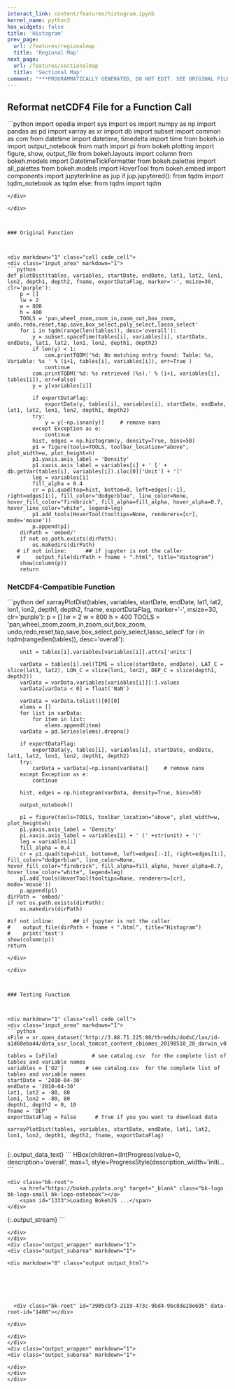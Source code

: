 ```yaml
---
interact_link: content/features/histogram.ipynb
kernel_name: python3
has_widgets: false
title: 'Histogram'
prev_page:
  url: /features/regionalmap
  title: 'Regional Map'
next_page:
  url: /features/sectionalmap
  title: 'Sectional Map'
comment: "***PROGRAMMATICALLY GENERATED, DO NOT EDIT. SEE ORIGINAL FILES IN /content***"
---
```



## Reformat netCDF4 File for a Function Call



<div markdown="1" class="cell code_cell">
<div class="input_area" markdown="1">
```python
import opedia
import sys
import os
import numpy as np
import pandas as pd
import xarray as xr
import db
import subset
import common as com
from datetime import datetime, timedelta
import time
from bokeh.io import output_notebook
from math import pi
from bokeh.plotting import figure, show, output_file
from bokeh.layouts import column
from bokeh.models import DatetimeTickFormatter
from bokeh.palettes import all_palettes
from bokeh.models import HoverTool
from bokeh.embed import components
import jupyterInline as jup
if jup.jupytered():
    from tqdm import tqdm_notebook as tqdm
else:
    from tqdm import tqdm

```
</div>

</div>



### Original Function



<div markdown="1" class="cell code_cell">
<div class="input_area" markdown="1">
```python
def plotDist(tables, variables, startDate, endDate, lat1, lat2, lon1, lon2, depth1, depth2, fname, exportDataFlag, marker='-', msize=30, clr='purple'):
    p = []
    lw = 2
    w = 800
    h = 400
    TOOLS = 'pan,wheel_zoom,zoom_in,zoom_out,box_zoom, undo,redo,reset,tap,save,box_select,poly_select,lasso_select'
    for i in tqdm(range(len(tables)), desc='overall'):
        y = subset.spaceTime(tables[i], variables[i], startDate, endDate, lat1, lat2, lon1, lon2, depth1, depth2) 
        if len(y) < 1:
            com.printTQDM('%d: No matching entry found: Table: %s, Variable: %s ' % (i+1, tables[i], variables[i]), err=True )
            continue
        com.printTQDM('%d: %s retrieved (%s).' % (i+1, variables[i], tables[i]), err=False)
        y = y[variables[i]]
        
        if exportDataFlag:
            exportData(y, tables[i], variables[i], startDate, endDate, lat1, lat2, lon1, lon2, depth1, depth2)
        try:    
            y = y[~np.isnan(y)]     # remove nans
        except Exception as e:
            continue    
        hist, edges = np.histogram(y, density=True, bins=50)
        p1 = figure(tools=TOOLS, toolbar_location="above", plot_width=w, plot_height=h)
        p1.yaxis.axis_label = 'Density'
        p1.xaxis.axis_label = variables[i] + ' [' + db.getVar(tables[i], variables[i]).iloc[0]['Unit'] + ']'
        leg = variables[i]
        fill_alpha = 0.4   
        cr = p1.quad(top=hist, bottom=0, left=edges[:-1], right=edges[1:], fill_color="dodgerblue", line_color=None, hover_fill_color="firebrick", fill_alpha=fill_alpha, hover_alpha=0.7, hover_line_color="white", legend=leg)
        p1.add_tools(HoverTool(tooltips=None, renderers=[cr], mode='mouse'))
        p.append(p1)
    dirPath = 'embed/'
    if not os.path.exists(dirPath):
        os.makedirs(dirPath)        
   # if not inline:      ## if jupyter is not the caller
   #     output_file(dirPath + fname + ".html", title="Histogram")
    show(column(p))
    return

```
</div>

</div>



### NetCDF4-Compatible Function



<div markdown="1" class="cell code_cell">
<div class="input_area" markdown="1">
```python
def xarrayPlotDist(tables, variables, startDate, endDate, lat1, lat2, lon1, lon2, depth1, depth2, fname, exportDataFlag, marker='-', msize=30, clr='purple'):
    p = []
    lw = 2
    w = 800
    h = 400
    TOOLS = 'pan,wheel_zoom,zoom_in,zoom_out,box_zoom, undo,redo,reset,tap,save,box_select,poly_select,lasso_select'
    for i in tqdm(range(len(tables)), desc='overall'):
        
        unit = tables[i].variables[variables[i]].attrs['units']
        
        varData = tables[i].sel(TIME = slice(startDate, endDate), LAT_C = slice(lat1, lat2), LON_C = slice(lon1, lon2), DEP_C = slice(depth1, depth2))
        varData = varData.variables[variables[i]][:].values
        varData[varData < 0] = float('NaN')
        
        varData = varData.tolist()[0][0]
        elems = []
        for list in varData:
            for item in list:
                elems.append(item)
        varData = pd.Series(elems).dropna()

        if exportDataFlag:
            exportData(y, tables[i], variables[i], startDate, endDate, lat1, lat2, lon1, lon2, depth1, depth2)
        try:    
            carData = varData[~np.isnan(varData)]     # remove nans
        except Exception as e:
            continue   
            
        hist, edges = np.histogram(varData, density=True, bins=50)
        
        output_notebook()
        
        p1 = figure(tools=TOOLS, toolbar_location="above", plot_width=w, plot_height=h)
        p1.yaxis.axis_label = 'Density'
        p1.xaxis.axis_label = variables[i] + ' (' +str(unit) + ')'
        leg = variables[i]
        fill_alpha = 0.4   
        cr = p1.quad(top=hist, bottom=0, left=edges[:-1], right=edges[1:], fill_color="dodgerblue", line_color=None, hover_fill_color="firebrick", fill_alpha=fill_alpha, hover_alpha=0.7, hover_line_color="white", legend=leg)
        p1.add_tools(HoverTool(tooltips=None, renderers=[cr], mode='mouse'))
        p.append(p1)
    dirPath = 'embed/'
    if not os.path.exists(dirPath):
        os.makedirs(dirPath)        
    
    #if not inline:      ## if jupyter is not the caller
    #    output_file(dirPath + fname + ".html", title="Histogram")
    #    print('test')
    show(column(p))
    return

```
</div>

</div>



### Testing Function



<div markdown="1" class="cell code_cell">
<div class="input_area" markdown="1">
```python
xFile = xr.open_dataset('http://3.88.71.225:80/thredds/dodsC/las/id-a1d60eba44/data_usr_local_tomcat_content_cbiomes_20190510_20_darwin_v0.2_cs510_darwin_v0.2_cs510_nutrients.nc.jnl')

tables = [xFile]           # see catalog.csv  for the complete list of tables and variable names
variables = ['O2']       # see catalog.csv  for the complete list of tables and variable names
startDate = '2010-04-30'
endDate = '2010-04-30'
lat1, lat2 = -80, 80
lon1, lon2 = -80, 80
depth1, depth2 = 0, 10
fname = 'DEP'
exportDataFlag = False      # True if you you want to download data

xarrayPlotDist(tables, variables, startDate, endDate, lat1, lat2, lon1, lon2, depth1, depth2, fname, exportDataFlag)


```
</div>

<div class="output_wrapper" markdown="1">
<div class="output_subarea" markdown="1">
{:.output_data_text}
```
HBox(children=(IntProgress(value=0, description='overall', max=1, style=ProgressStyle(description_width='initi…
```

</div>
</div>
<div class="output_wrapper" markdown="1">
<div class="output_subarea" markdown="1">

<div markdown="0" class="output output_html">

    <div class="bk-root">
        <a href="https://bokeh.pydata.org" target="_blank" class="bk-logo bk-logo-small bk-logo-notebook"></a>
        <span id="1333">Loading BokehJS ...</span>
    </div>
</div>

</div>
</div>
<div class="output_wrapper" markdown="1">
<div class="output_subarea" markdown="1">

</div>
</div>
<div class="output_wrapper" markdown="1">
<div class="output_subarea" markdown="1">
{:.output_stream}
```

```
</div>
</div>
<div class="output_wrapper" markdown="1">
<div class="output_subarea" markdown="1">

<div markdown="0" class="output output_html">






  <div class="bk-root" id="3905cbf3-2119-473c-9bd4-9bc8de28e695" data-root-id="1408"></div>

</div>

</div>
</div>
<div class="output_wrapper" markdown="1">
<div class="output_subarea" markdown="1">

</div>
</div>
</div>

